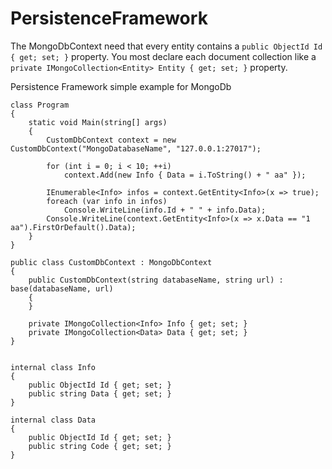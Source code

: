 # PersistenceFramework
The MongoDbContext need that every entity contains a ```public ObjectId Id { get; set; }``` property. 
You most declare each document collection like a ```private IMongoCollection<Entity> Entity { get; set; }``` property.

Persistence Framework simple example for MongoDb

    class Program
    {
        static void Main(string[] args)
        {
            CustomDbContext context = new CustomDbContext("MongoDatabaseName", "127.0.0.1:27017");

            for (int i = 0; i < 10; ++i)
                context.Add(new Info { Data = i.ToString() + " aa" });

            IEnumerable<Info> infos = context.GetEntity<Info>(x => true);
            foreach (var info in infos)
                Console.WriteLine(info.Id + " " + info.Data);
            Console.WriteLine(context.GetEntity<Info>(x => x.Data == "1 aa").FirstOrDefault().Data);
        }
    }
    
    public class CustomDbContext : MongoDbContext
    {
        public CustomDbContext(string databaseName, string url) : base(databaseName, url)
        {
        }

        private IMongoCollection<Info> Info { get; set; }
        private IMongoCollection<Data> Data { get; set; }
    }
    
    
    internal class Info
    {
        public ObjectId Id { get; set; }
        public string Data { get; set; }
    }
    
    internal class Data
    {
        public ObjectId Id { get; set; }
        public string Code { get; set; }
    }

   
